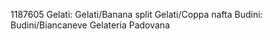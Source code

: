 1187605
Gelati:
Gelati/Banana split
Gelati/Coppa nafta
Budini:
Budini/Biancaneve
Gelateria Padovana
